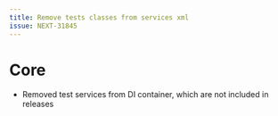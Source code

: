 ```yaml
---
title: Remove tests classes from services xml
issue: NEXT-31845
---
```


# Core

* Removed test services from DI container, which are not included in releases
